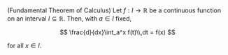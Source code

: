 (Fundamental Theorem of Calculus) Let $f:I \to \mathbb{R}$ be a
continuous function on an interval $I \subseteq \mathbb{R}$. Then, 
with $a \in I$ fixed,

$$
\frac{d}{dx}\int_a^x f(t)\\,dt = f(x)
$$

for all $x \in I$.
